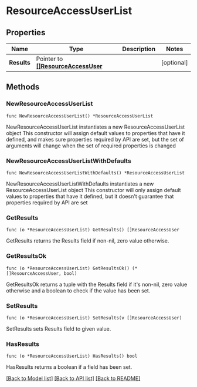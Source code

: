 # ResourceAccessUserList

## Properties

Name | Type | Description | Notes
------------ | ------------- | ------------- | -------------
**Results** | Pointer to [**[]ResourceAccessUser**](ResourceAccessUser.md) |  | [optional] 

## Methods

### NewResourceAccessUserList

`func NewResourceAccessUserList() *ResourceAccessUserList`

NewResourceAccessUserList instantiates a new ResourceAccessUserList object
This constructor will assign default values to properties that have it defined,
and makes sure properties required by API are set, but the set of arguments
will change when the set of required properties is changed

### NewResourceAccessUserListWithDefaults

`func NewResourceAccessUserListWithDefaults() *ResourceAccessUserList`

NewResourceAccessUserListWithDefaults instantiates a new ResourceAccessUserList object
This constructor will only assign default values to properties that have it defined,
but it doesn't guarantee that properties required by API are set

### GetResults

`func (o *ResourceAccessUserList) GetResults() []ResourceAccessUser`

GetResults returns the Results field if non-nil, zero value otherwise.

### GetResultsOk

`func (o *ResourceAccessUserList) GetResultsOk() (*[]ResourceAccessUser, bool)`

GetResultsOk returns a tuple with the Results field if it's non-nil, zero value otherwise
and a boolean to check if the value has been set.

### SetResults

`func (o *ResourceAccessUserList) SetResults(v []ResourceAccessUser)`

SetResults sets Results field to given value.

### HasResults

`func (o *ResourceAccessUserList) HasResults() bool`

HasResults returns a boolean if a field has been set.


[[Back to Model list]](../README.md#documentation-for-models) [[Back to API list]](../README.md#documentation-for-api-endpoints) [[Back to README]](../README.md)


